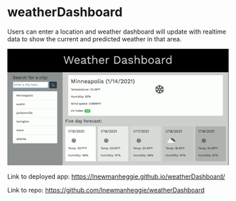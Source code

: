 # weatherDashboard
Users can enter a location and weather dashboard will update with realtime data to show the current and predicted weather in that area.

![Demo](./Assets/demo.gif)

Link to deployed app:
https://lnewmanheggie.github.io/weatherDashboard/

Link to repo:
https://github.com/lnewmanheggie/weatherDashboard
